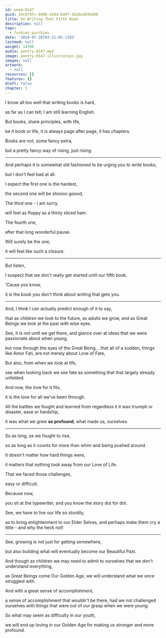 ```yaml
---
id: poem-0147
guid: 3ac974fc-0486-4204-b497-2b28e3035d40
title: On Writing That Fifth Book
description: null
tags:
  - furkies-purrkies
date: '2020-07-26T03:21:05.139Z'
lastmod: null
weight: 14700
audio: poetry-0147.mp3
image: poetry-0147-illustration.jpg
images: null
artwork:
  - null
resources: []
features: {}
draft: false
chapter: 1
---
```


I know all too well that writing books is hard,

as far as I can tell; I am still learning English.

But books, share principles, with life,

be it book or life, it is always page after page, it has chapters.

Books are not, some fancy extra,

but a pretty fancy way of rising, just rising.

---

And perhaps it is somewhat old fashioned to be urging you to write books,

but I don't feel bad at all.

I expect the first one is the hardest,

the second one will be shoooo goood,

The third one - I am sorry,

will feel as floppy as a thinly sliced ham.

The fourth one,

after that long wonderful pause.

Will surely be the one,

it will feel like such a closure.

---

But listen,

I suspect that we don't really get started until our fifth book.

'Cause you know,

it is the book you don't think about writing that gets you.

---

And, I think I can actually predict enough of it to say,

that as children we look to the future, as adults we grow, and as Great Beings we look at the past with wise eyes.

See, it is not until we get there, and glance over at ideas that we were passionate about when young,

but now through the eyes of the Great Being... that all of a sudden, things like Amor Fati, are not merely about Love of Fate,

But also, from when we look at life,

see when looking back we see fate as something that that largely already unfolded.

And now, the love for it fits,

it is the love for all we've been through.

All the battles we fought and learned from regardless it it was triumph or disaster, ease or hardship,

it was what we grew **so profound**, what made us, ourselves.

---

So as long, as we fought to rise,

so as long as it counts for more than whim and being pushed around.

It doesn't matter how hard things were,

it matters that nothing took away from our Love of Life.

That we faced those challenges,

easy or difficult.

Because now,

you sit at the typewriter, and you know the story dot for dot.

See, we have to live our life so sturdily,

as to bring enlightenment to our Elder Selves, and perhaps make them cry a little - and why the heck not!

---

See, growing is not just for getting somewhere,

but also building what will eventually become our Beautiful Past.

And though as children we may need to admit to ourselves that we don't understand everything,

as Great Beings come Our Golden Age, we will understand what we once struggled with.

And with a great sense of accomplishment,

a sense of accomplishment that wouldn't be there, had we not challenged ourselves with things that were out of our grasp when we were young.

So what may seem as difficulty in our youth,

we will end up loving in our Golden Age for making us stronger and more profound.
